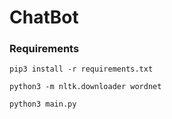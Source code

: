 # ChatBot



### Requirements
```
pip3 install -r requirements.txt
```

```
python3 -m nltk.downloader wordnet 
```

```
python3 main.py 
```
